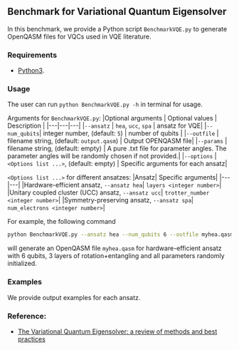 ## Benchmark for Variational Quantum Eigensolver ##

In this benchmark, we provide a Python script `BenchmarkVQE.py` to generate OpenQASM files for VQCs used in VQE literature.

### Requirements ###

* [Python3](https://www.python.org/).

### Usage ###

The user can run `python BenchmarkVQE.py -h`  in terminal for usage.

Arguments for `BenchmarkVQE.py`:
|Optional arguments | Optional values | Description |
|---|---|---|
|`--ansatz` | `hea`, `ucc`, `spa` | ansatz for VQE|
|`--num_qubits`| integer number, (default: `5`) | number of qubits |
|`--outfile` | filename string, (default: `output.qasm`) | Output OPENQASM file|
|`--params` | filename string, (default: empty) | A pure .txt file for parameter angles. The parameter angles will be randomly chosen if not provided.|
|`--options` | `<Options list ...>`, (default: empty) | Specific arguments for each ansatz|

`<Options list ...>` for different ansatzes:
|Ansatz| Specific arguments|
|---|---|
|Hardware-efficient ansatz, `--ansatz hea`| `layers <integer number>`|
|Unitary coupled cluster (UCC) ansatz, `--ansatz ucc`| `trotter_number <integer number>`|
|Symmetry-preserving ansatz, `--ansatz spa`| `num_electrons <integer number>`|

For example, the following command
```bash
python BenchmarkVQE.py --ansatz hea --num_qubits 6 --outfile myhea.qasm --options layers 3
```
will generate an OpenQASM file `myhea.qasm` for hardware-efficient ansatz with 6 qubits, 3 layers of rotation+entangling and all parameters randomly initialized.

### Examples ###
We provide output examples for each ansatz. 

### Reference: ### 
- [The Variational Quantum Eigensolver: a review of methods and best practices](https://arxiv.org/abs/2111.05176)